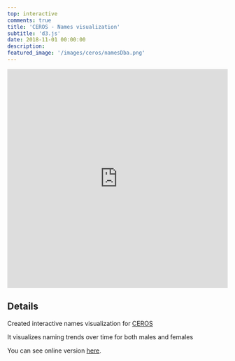 ```yaml
---
top: interactive
comments: true
title: 'CEROS - Names visualization'
subtitle: 'd3.js'
date: 2018-11-01 00:00:00
description: 
featured_image: '/images/ceros/namesDba.png'
---
```


<iframe src="https://bumbeishvili.github.io/d3-andrew-upwork-may/line/" style="border:0px #ffffff none;" name="myiFrame" scrolling="no" frameborder="1" marginheight="20px" marginwidth="20px" height="500px" width="100%" allowfullscreen></iframe>

## Details



Created interactive names visualization for [CEROS](https://www.ceros.com/)


It visualizes naming trends over time for both males and females

You can see online version [here](https://www.ceros.com/originals/hello-my-name-is/).



